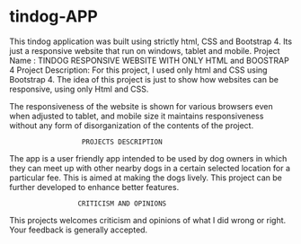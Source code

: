 # tindog-APP
This tindog application was built using strictly html, CSS and Bootstrap 4. Its just a responsive website that run on windows, tablet and mobile.
 Project Name : TINDOG RESPONSIVE WEBSITE WITH ONLY HTML and BOOSTRAP 4
 Project Description: For this project, I used only html and CSS using Bootstrap
 4. The idea of this project is just to show how websites can be responsive, using 
 only Html and CSS.
 
 The responsiveness of the website is shown for various browsers even when 
 adjusted to tablet, and mobile size it maintains responsiveness without any 
 form of disorganization of the contents of the project.

                      PROJECTS DESCRIPTION
  The app is a user friendly app intended to be used by dog owners in which 
  they can meet up with other nearby dogs in a certain selected location for a 
  particular fee. This is aimed at making the dogs lively. This project can be 
  further developed to enhance better features.

                     CRITICISM AND OPINIONS
  This projects welcomes criticism and opinions of what I did wrong or right.
  Your feedback is generally accepted.

                              
